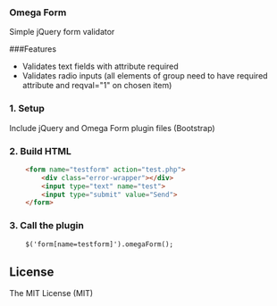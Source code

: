 ### Omega Form ###

Simple jQuery form validator

###Features
* Validates text fields with attribute required
* Validates radio inputs (all elements of group need to have required attribute and reqval="1" on chosen item)


### 1. Setup

Include jQuery and Omega Form plugin files (Bootstrap)

### 2. Build HTML

```html
	<form name="testform" action="test.php">
		<div class="error-wrapper"></div>
		<input type="text" name="test">
		<input type="submit" value="Send">
	</form>

```

### 3. Call the plugin

```html
	$('form[name=testform]').omegaForm();
```

License
------------
The MIT License (MIT)